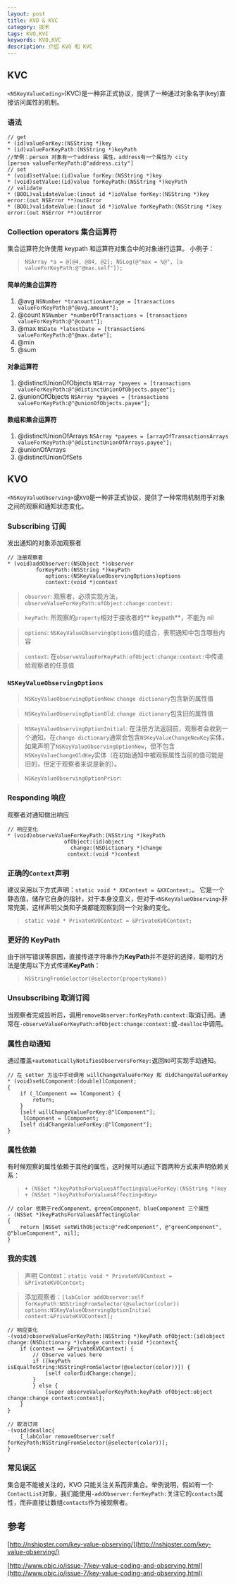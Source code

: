 ```yaml
---
layout: post
title: KVO & KVC
category: 技术
tags: KVO,KVC
keywords: KVO,KVC
description: 介绍 KVO 和 KVC
---
```



## **KVC**
`<NSKeyValueCoding>`(KVC)是一种非正式协议，提供了一种通过对象名字(key)直接访问属性的机制。

### 语法


```objc
// get
* (id)valueForKey:(NSString *)key
* (id)valueForKeyPath:(NSString *)keyPath
//举例：person 对象有一个address 属性，address有一个属性为 city
[person valueForKeyPath:@"address.city"]
// set
* (void)setValue:(id)value forKey:(NSString *)key
* (void)setValue:(id)value forKeyPath:(NSString *)keyPath
// validate
* (BOOL)validateValue:(inout id *)ioValue forKey:(NSString *)key error:(out NSError **)outError
* (BOOL)validateValue:(inout id *)ioValue forKeyPath:(NSString *)key error:(out NSError **)outError
```


### Collection operators 集合运算符
集合运算符允许使用 keypath 和运算符对集合中的对象进行运算。
小例子：

> `NSArray *a = @[@4, @84, @2];
NSLog(@"max = %@", [a valueForKeyPath:@"@max.self"]);`

#### 简单的集合运算符

1. @avg `NSNumber *transactionAverage = [transactions valueForKeyPath:@"@avg.amount"];`
2. @count `NSNumber *numberOfTransactions = [transactions valueForKeyPath:@"@count"];`
3. @max `NSDate *latestDate = [transactions valueForKeyPath:@"@max.date"];`
4. @min
5. @sum


#### 对象运算符

1. @distinctUnionOfObjects `NSArray *payees = [transactions valueForKeyPath:@"@distinctUnionOfObjects.payee"];`
2. @unionOfObjects `NSArray *payees = [transactions valueForKeyPath:@"@unionOfObjects.payee"];`

#### 数组和集合运算符
1. @distinctUnionOfArrays `NSArray *payees = [arrayOfTransactionsArrays valueForKeyPath:@"@distinctUnionOfArrays.payee"];`
2. @unionOfArrays
3. @distinctUnionOfSets


## **KVO**

`<NSKeyValueObserving>`或`KVO`是一种非正式协议，提供了一种常用机制用于对象之间的观察和通知状态变化。

### Subscribing 订阅


发出通知的对象添加观察者



```objc
// 注册观察者
* (void)addObserver:(NSObject *)observer
         forKeyPath:(NSString *)keyPath
            options:(NSKeyValueObservingOptions)options
            context:(void *)context
```



> `observer`: 观察者，必须实现方法， `observeValueForKeyPath:ofObject:change:context:`

> `keyPath`: 所观察的`property`相对于接收者的** keypath**，不能为 nil

> `options`: `NSKeyValueObservingOptions`值的组合，表明通知中包含哪些内容

> `context`: 在`observeValueForKeyPath:ofObject:change:context:`中传递给观察者的任意值



### `NSKeyValueObservingOptions`



> `NSKeyValueObservingOptionNew`: `change dictionary`包含新的属性值

>`NSKeyValueObservingOptionOld`: `change dictionary`包含旧的属性值

> `NSKeyValueObservingOptionInitial`: 在注册方法返回前，观察者会收到一个通知。在`change dictionary`通常会包含`NSKeyValueChangeNewKey`实体，如果声明了`NSKeyValueObservingOptionNew`，但不包含`NSKeyValueChangeOldKey`实体（在初始通知中被观察属性当前的值可能是旧的，但定于观察者来说是新的）。

>`NSKeyValueObservingOptionPrior`:


### Responding 响应

观察者对通知做出响应


```objc
// 响应变化
* (void)observeValueForKeyPath:(NSString *)keyPath
                  ofObject:(id)object
                    change:(NSDictionary *)change
                   context:(void *)context
```



### 正确的`Context`声明

建议采用以下方式声明：`static void * XXContext = &XXContext;`。
它是一个静态值，储存它自身的指针，对于本身没意义，但对于`<NSKeyValueObserving>`非常完美，这样声明父类和子类都能观察到同一个对象的变化。

> `static void * PrivateKVOContext = &PrivateKVOContext;`



### 更好的 KeyPath

由于拼写错误等原因，直接传递字符串作为**KeyPath**并不是好的选择，聪明的方法是使用以下方式传递**KeyPath**：

> `NSStringFromSelector(@selector(propertyName))`


### Unsubscribing 取消订阅

当观察者完成监听后，调用`removeObserver:forKeyPath:context:`取消订阅。通常在`-observeValueForKeyPath:ofObject:change:context:`或`-dealloc`中调用。



### 属性自动通知

通过覆盖`+automaticallyNotifiesObserversForKey:`返回`NO`可实现手动通知。


```objc
// 在 setter 方法中手动调用 willChangeValueForKey 和 didChangeValueForKey
* (void)setLComponent:(double)lComponent;
{
    if (_lComponent == lComponent) {
        return;
    }
    [self willChangeValueForKey:@"lComponent"];
    _lComponent = lComponent;
    [self didChangeValueForKey:@"lComponent"];
}
```


### 属性依赖

有时候观察的属性依赖于其他的属性，这时候可以通过下面两种方式来声明依赖关系：

> `+ (NSSet *)keyPathsForValuesAffectingValueForKey:(NSString *)key`
> `+ (NSSet *)keyPathsForValuesAffecting<Key>`

```objc
// color 依赖于redComponent、greenComponent、blueComponent 三个属性
- (NSSet *)keyPathsForValuesAffectingColor
{
    return [NSSet setWithObjects:@"redComponent", @"greenComponent", @"blueComponent", nil];
}
```


### 我的实践

> 声明 Context：`static void * PrivateKVOContext = &PrivateKVOContext;`

> 添加观察者：`[labColor addObserver:self forKeyPath:NSStringFromSelector(@selector(color)) options:NSKeyValueObservingOptionInitial context:&PrivateKVOContext];`

```objc
// 响应变化
-(void)observeValueForKeyPath:(NSString *)keyPath ofObject:(id)object change:(NSDictionary *)change context:(void *)context{
    if (context == &PrivateKVOContext) {
        // Observe values here
        if ([keyPath isEqualToString:NSStringFromSelector(@selector(color))]) {
            [self colorDidChange:change];
        }
        } else {
            [super observeValueForKeyPath:keyPath ofObject:object change:change context:context];
    }
}
```


```objc
// 取消订阅
-(void)dealloc{
    [_labColor removeObserver:self forKeyPath:NSStringFromSelector(@selector(color))];
}
```


### **常见误区**
集合是不能被关注的，KVO 只能关注关系而非集合。举例说明，假如有一个`ContactList`对象，我们能使用`-addObserver:forKeyPath:`关注它的`contacts`属性，而非直接让数组`contacts`作为被观察者。

## 参考

[http://nshipster.com/key-value-observing/](http://nshipster.com/key-value-observing/)

[http://www.objc.io/issue-7/key-value-coding-and-observing.html](http://www.objc.io/issue-7/key-value-coding-and-observing.html)
